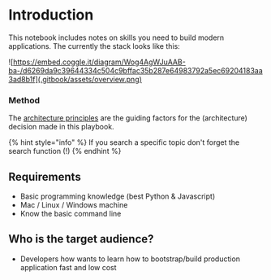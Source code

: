 # Introduction

This notebook includes notes on skills you need to build modern applications. The currently the stack looks like this:

![https://embed.coggle.it/diagram/Wog4AgWJuAAB-ba-/d6269da9c39644334c504c9bffac35b287e64983792a5ec69204183aa3ad8b1f](.gitbook/assets/overview.png)

### Method

The [architecture principles](architecture.md) are the guiding factors for the \(architecture\) decision made in this playbook.

{% hint style="info" %}
If you search a specific topic don't forget the search function \(!\)
{% endhint %}

## Requirements

* Basic programming knowledge \(best Python & Javascript\)
* Mac / Linux / Windows machine
* Know the basic command line

## Who is the target audience?

* Developers how wants to learn how to bootstrap/build production application fast and low cost

